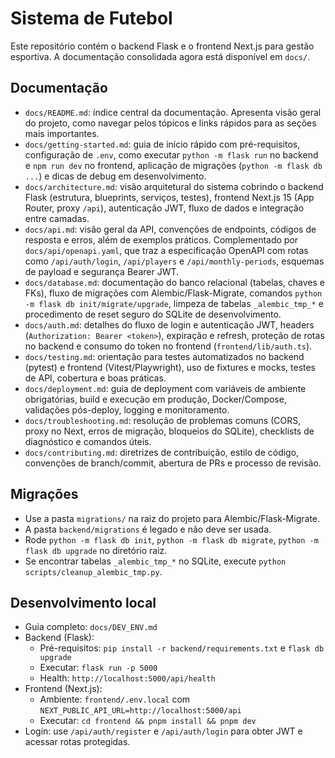 # Sistema de Futebol

Este repositório contém o backend Flask e o frontend Next.js para gestão esportiva. A documentação consolidada agora está disponível em `docs/`.

<!-- Force rebuild: 2025-01-17 -->

## Documentação

- `docs/README.md`: índice central da documentação. Apresenta visão geral do projeto, como navegar pelos tópicos e links rápidos para as seções mais importantes.
- `docs/getting-started.md`: guia de início rápido com pré-requisitos, configuração de `.env`, como executar `python -m flask run` no backend e `npm run dev` no frontend, aplicação de migrações (`python -m flask db ...`) e dicas de debug em desenvolvimento.
- `docs/architecture.md`: visão arquitetural do sistema cobrindo o backend Flask (estrutura, blueprints, serviços, testes), frontend Next.js 15 (App Router, proxy `/api`), autenticação JWT, fluxo de dados e integração entre camadas.
- `docs/api.md`: visão geral da API, convenções de endpoints, códigos de resposta e erros, além de exemplos práticos. Complementado por `docs/api/openapi.yaml`, que traz a especificação OpenAPI com rotas como `/api/auth/login`, `/api/players` e `/api/monthly-periods`, esquemas de payload e segurança Bearer JWT.
- `docs/database.md`: documentação do banco relacional (tabelas, chaves e FKs), fluxo de migrações com Alembic/Flask-Migrate, comandos `python -m flask db init/migrate/upgrade`, limpeza de tabelas `_alembic_tmp_*` e procedimento de reset seguro do SQLite de desenvolvimento.
- `docs/auth.md`: detalhes do fluxo de login e autenticação JWT, headers (`Authorization: Bearer <token>`), expiração e refresh, proteção de rotas no backend e consumo do token no frontend (`frontend/lib/auth.ts`).
- `docs/testing.md`: orientação para testes automatizados no backend (pytest) e frontend (Vitest/Playwright), uso de fixtures e mocks, testes de API, cobertura e boas práticas.
- `docs/deployment.md`: guia de deployment com variáveis de ambiente obrigatórias, build e execução em produção, Docker/Compose, validações pós-deploy, logging e monitoramento.
- `docs/troubleshooting.md`: resolução de problemas comuns (CORS, proxy no Next, erros de migração, bloqueios do SQLite), checklists de diagnóstico e comandos úteis.
- `docs/contributing.md`: diretrizes de contribuição, estilo de código, convenções de branch/commit, abertura de PRs e processo de revisão.

## Migrações

- Use a pasta `migrations/` na raiz do projeto para Alembic/Flask-Migrate.
- A pasta `backend/migrations` é legado e não deve ser usada.
- Rode `python -m flask db init`, `python -m flask db migrate`, `python -m flask db upgrade` no diretório raiz.
- Se encontrar tabelas `_alembic_tmp_*` no SQLite, execute `python scripts/cleanup_alembic_tmp.py`.

## Desenvolvimento local

- Guia completo: `docs/DEV_ENV.md`
- Backend (Flask):
  - Pré-requisitos: `pip install -r backend/requirements.txt` e `flask db upgrade`
  - Executar: `flask run -p 5000`
  - Health: `http://localhost:5000/api/health`
- Frontend (Next.js):
  - Ambiente: `frontend/.env.local` com `NEXT_PUBLIC_API_URL=http://localhost:5000/api`
  - Executar: `cd frontend && pnpm install && pnpm dev`
- Login: use `/api/auth/register` e `/api/auth/login` para obter JWT e acessar rotas protegidas.